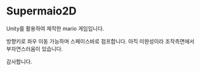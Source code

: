 # Supermaio2D

Unity를 활용하여 제작한 mario 게임입니다.

방향키로 좌우 이동 가능하며 스페이스바로 점프합니다. 아직 미완성이라 조작측면에서 부자연스러움이 있습니다.

감사합니다.
